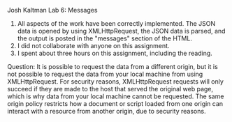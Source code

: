 Josh Kaltman
Lab 6: Messages

1. All aspects of the work have been correctly implemented. The JSON data is opened by using XMLHttpRequest, the JSON data is parsed, and the output is posted in the "messages" section of the HTML.
2. I did not collaborate with anyone on this assignment.
3. I spent about three hours on this assignment, including the reading.

Question: It is possible to request the data from a different origin, but it is not possible to request the data from your local machine from using XMLHttpRequest. For security reasons, XMLHttpRequest requests will only succeed if they are made to the host that served the original web page, which is why data from your local machine cannot be requested. The same origin policy restricts how a document or script loaded from one origin can interact with a resource from another origin, due to security reasons.